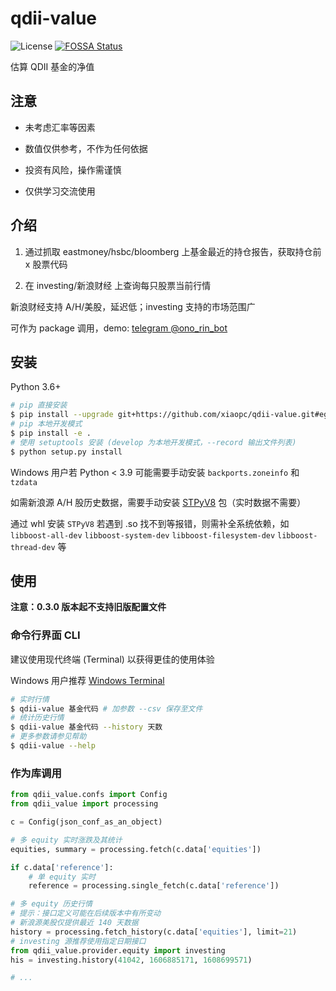 # qdii-value

![License](https://img.shields.io/github/license/xiaopc/qdii-value)
[![FOSSA Status](https://app.fossa.com/api/projects/git%2Bgithub.com%2Fxiaopc%2Fqdii-value.svg?type=shield)](https://app.fossa.com/projects/git%2Bgithub.com%2Fxiaopc%2Fqdii-value?ref=badge_shield)

估算 QDII 基金的净值

## 注意

- 未考虑汇率等因素

- 数值仅供参考，不作为任何依据

- 投资有风险，操作需谨慎

- 仅供学习交流使用

## 介绍

1. 通过抓取 eastmoney/hsbc/bloomberg 上基金最近的持仓报告，获取持仓前 x 股票代码

2. 在 investing/新浪财经 上查询每只股票当前行情

新浪财经支持 A/H/美股，延迟低；investing 支持的市场范围广

可作为 package 调用，demo: [telegram @ono_rin_bot](https://t.me/ono_rin_bot)

## 安装

Python 3.6+

```bash
# pip 直接安装
$ pip install --upgrade git+https://github.com/xiaopc/qdii-value.git#egg=qdii_value
# pip 本地开发模式
$ pip install -e .
# 使用 setuptools 安装 (develop 为本地开发模式，--record 输出文件列表)
$ python setup.py install
```

Windows 用户若 Python < 3.9 可能需要手动安装 `backports.zoneinfo` 和 `tzdata`

如需新浪源 A/H 股历史数据，需要手动安装 [STPyV8](https://github.com/area1/stpyv8) 包（实时数据不需要）

通过 whl 安装 `STPyV8` 若遇到 .so 找不到等报错，则需补全系统依赖，如 `libboost-all-dev` `libboost-system-dev` `libboost-filesystem-dev` `libboost-thread-dev` 等

## 使用

**注意：0.3.0 版本起不支持旧版配置文件**

### 命令行界面 CLI

建议使用现代终端 (Terminal) 以获得更佳的使用体验

Windows 用户推荐 [Windows Terminal](https://aka.ms/terminal)

```bash
# 实时行情
$ qdii-value 基金代码 # 加参数 --csv 保存至文件
# 统计历史行情
$ qdii-value 基金代码 --history 天数
# 更多参数请参见帮助
$ qdii-value --help
```

### 作为库调用

```python
from qdii_value.confs import Config
from qdii_value import processing

c = Config(json_conf_as_an_object)

# 多 equity 实时涨跌及其统计
equities, summary = processing.fetch(c.data['equities'])

if c.data['reference']:
    # 单 equity 实时
    reference = processing.single_fetch(c.data['reference'])

# 多 equity 历史行情
# 提示：接口定义可能在后续版本中有所变动
# 新浪源美股仅提供最近 140 天数据
history = processing.fetch_history(c.data['equities'], limit=21)
# investing 源推荐使用指定日期接口
from qdii_value.provider.equity import investing
his = investing.history(41042, 1606885171, 1608699571)

# ...
```
